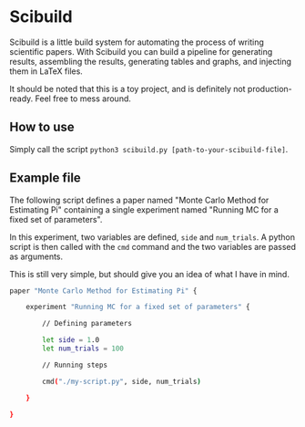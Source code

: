 # Scibuild

Scibuild is a little build system for automating the process of writing scientific papers. With Scibuild you can build a pipeline for generating results, assembling the results, generating tables and graphs, and injecting them in LaTeX files.

It should be noted that this is a toy project, and is definitely not production-ready. Feel free to mess around.

## How to use

Simply call the script `python3 scibuild.py [path-to-your-scibuild-file]`.

## Example file

The following script defines a paper named "Monte Carlo Method for Estimating Pi" containing a single experiment named "Running MC for a fixed set of parameters".

In this experiment, two variables are defined, `side` and `num_trials`. A python script is then called with the `cmd` command and the two variables are passed as arguments.

This is still very simple, but should give you an idea of what I have in mind.

```sh
paper "Monte Carlo Method for Estimating Pi" {

    experiment "Running MC for a fixed set of parameters" {

        // Defining parameters

        let side = 1.0
        let num_trials = 100

        // Running steps

        cmd("./my-script.py", side, num_trials)

    }

}
```
